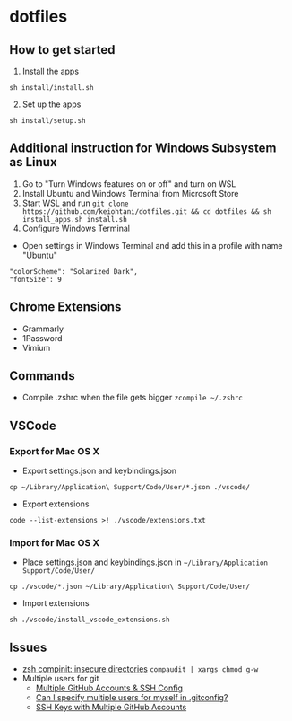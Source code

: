 # dotfiles
## How to get started
1. Install the apps
```
sh install/install.sh
```
2. Set up the apps
```
sh install/setup.sh
```

## Additional instruction for Windows Subsystem as Linux
1. Go to "Turn Windows features on or off" and turn on WSL
2. Install Ubuntu and Windows Terminal from Microsoft Store
3. Start WSL and run 
`git clone https://github.com/keiohtani/dotfiles.git && cd dotfiles && sh install_apps.sh install.sh`
4. Configure Windows Terminal
- Open settings in Windows Terminal and add this in a profile with name "Ubuntu"

```
"colorScheme": "Solarized Dark",
"fontSize": 9
```

## Chrome Extensions
- Grammarly
- 1Password
- Vimium

## Commands
- Compile .zshrc when the file gets bigger
`zcompile ~/.zshrc`


## VSCode

### Export for Mac OS X
- Export settings.json and keybindings.json
```
cp ~/Library/Application\ Support/Code/User/*.json ./vscode/
```
- Export extensions
```
code --list-extensions >! ./vscode/extensions.txt
```

### Import for Mac OS X
- Place settings.json and keybindings.json in `~/Library/Application Support/Code/User/`
```
cp ./vscode/*.json ~/Library/Application\ Support/Code/User/
```
- Import extensions
```
sh ./vscode/install_vscode_extensions.sh
```


## Issues
- [zsh compinit: insecure directories](https://stackoverflow.com/questions/13762280/zsh-compinit-insecure-directories)
`compaudit | xargs chmod g-w`
- Multiple users for git
  * [Multiple GitHub Accounts & SSH Config](https://stackoverflow.com/questions/3225862/multiple-github-accounts-ssh-config#8483960)
  * [Can I specify multiple users for myself in .gitconfig?](https://stackoverflow.com/questions/4220416/can-i-specify-multiple-users-for-myself-in-gitconfig)
  * [SSH Keys with Multiple GitHub Accounts](https://medium.com/@trionkidnapper/ssh-keys-with-multiple-github-accounts-c67db56f191e)

